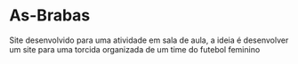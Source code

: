 # As-Brabas
 Site desenvolvido para uma atividade em sala de aula, a ideia é desenvolver um site para uma torcida organizada de um time do futebol feminino

